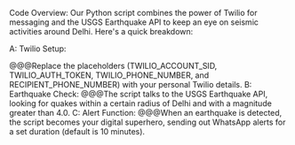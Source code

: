Code Overview:
Our Python script combines the power of Twilio for messaging and the USGS Earthquake API to keep an eye on seismic activities around Delhi. Here's a quick breakdown:

A: Twilio Setup:

  @@@Replace the placeholders (TWILIO_ACCOUNT_SID, TWILIO_AUTH_TOKEN, TWILIO_PHONE_NUMBER, and RECIPIENT_PHONE_NUMBER) with your personal Twilio details.
B: Earthquake Check:
  @@@The script talks to the USGS Earthquake API, looking for quakes within a certain radius of Delhi and with a magnitude greater than 4.0.
C: Alert Function:
  @@@When an earthquake is detected, the script becomes your digital superhero, sending out WhatsApp alerts for a set duration (default is 10 minutes).
